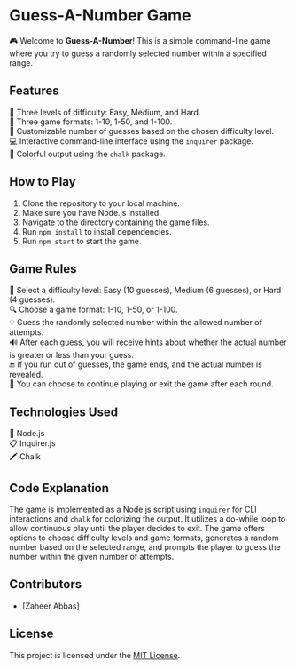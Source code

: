 # Guess-A-Number Game

🎮 Welcome to **Guess-A-Number**! This is a simple command-line game where you try to guess a randomly selected number within a specified range.

## Features

🔢 Three levels of difficulty: Easy, Medium, and Hard.  
🎲 Three game formats: 1-10, 1-50, and 1-100.  
🎯 Customizable number of guesses based on the chosen difficulty level.  
💻 Interactive command-line interface using the `inquirer` package.  
🌈 Colorful output using the `chalk` package.

## How to Play

1. Clone the repository to your local machine.
2. Make sure you have Node.js installed.
3. Navigate to the directory containing the game files.
4. Run `npm install` to install dependencies.
5. Run `npm start` to start the game.

## Game Rules

🧠 Select a difficulty level: Easy (10 guesses), Medium (6 guesses), or Hard (4 guesses).  
🔍 Choose a game format: 1-10, 1-50, or 1-100.  
💡 Guess the randomly selected number within the allowed number of attempts.  
🔊 After each guess, you will receive hints about whether the actual number is greater or less than your guess.  
🔚 If you run out of guesses, the game ends, and the actual number is revealed.  
🔄 You can choose to continue playing or exit the game after each round.

## Technologies Used

🔧 Node.js  
📋 Inquirer.js  
🖍️ Chalk

## Code Explanation

The game is implemented as a Node.js script using `inquirer` for CLI interactions and `chalk` for colorizing the output. It utilizes a do-while loop to allow continuous play until the player decides to exit. The game offers options to choose difficulty levels and game formats, generates a random number based on the selected range, and prompts the player to guess the number within the given number of attempts.

## Contributors

- [Zaheer Abbas]

## License

This project is licensed under the [MIT License](LICENSE).
